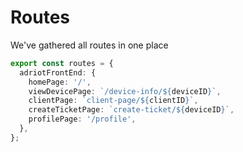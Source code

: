 # Routes

We've gathered all routes in one place

```ts
export const routes = {
  adriotFrontEnd: {
    homePage: '/',
    viewDevicePage: `/device-info/${deviceID}`,
    clientPage: `client-page/${clientID}`,
    createTicketPage: `create-ticket/${deviceID}`,
    profilePage: '/profile',
  },
};
```
